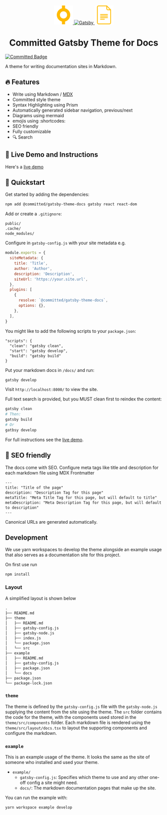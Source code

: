 <p align="center">
  <a href="https://committed.io">
    <img alt="Committed" src="./example/Avatar.png" width="60" />
  </a>
  <a href="https://www.gatsbyjs.org">
    <img alt="Gatsby" src="https://www.gatsbyjs.com/Gatsby-Monogram.svg" width="60" />
  </a>
  <img alt="Docs" src="./docs.svg" width="60" />
</p>
<h1 align="center">
 Committed Gatsby Theme for Docs
</h1>

[![Committed Badge](https://img.shields.io/endpoint?url=https%3A%2F%2Fcommitted.software%2Fbadge)](https://committed.io)

A theme for writing documentation sites in Markdown.

## 🔥 Features

- Write using Markdown / [MDX](https://github.com/mdx-js/mdx)
- Committed style theme
- Syntax Highlighting using Prism
- Automatically generated sidebar navigation, previous/next
- Diagrams using mermaid
- emojis using :shortcodes:
- SEO friendly
- Fully customizable
- 🔍 Search

## 🔗 Live Demo and Instructions

Here's a [live demo](https://docs.committed.software)

## 🚀 Quickstart

Get started by adding the dependencies:

```bash
npm add @committed/gatsby-theme-docs gatsby react react-dom
```

Add or create a `.gitignore`:

```
public/
.cache/
node_modules/
```

Configure in `gatsby-config.js` with your site metadata e.g.

```javascript
module.exports = {
  siteMetadata: {
    title: 'Title',
    author: 'Author',
    description: 'Description',
    siteUrl: 'https://your.site.url',
  },
  plugins: [
    {
      resolve: `@committed/gatsby-theme-docs`,
      options: {},
    },
  ],
}
```

You might like to add the following scripts to your `package.json`:

```
"scripts": {
  "clean": "gatsby clean",
  "start": "gatsby develop",
  "build": "gatsby build"
}

```

Put your markdown docs in `/docs/` and run:

```bash
gatsby develop
```

Visit `http://localhost:8000/` to view the site.

Full text search is provided, but you MUST clean first to reindex the content:

```bash
gatsby clean
# Then:
gatsby build
# Or
gatbsy develop
```

For full instructions see the [live demo](https://committed.software/theme).

## 🤖 SEO friendly

The docs come with SEO. Configure meta tags like title and description for each markdown file using MDX Frontmatter

```markup
---
title: "Title of the page"
description: "Description Tag for this page"
metaTitle: "Meta Title Tag for this page, but will default to title"
metaDescription: "Meta Description Tag for this page, but will default to description"
---
```

Canonical URLs are generated automatically.

## Development

We use yarn workspaces to develop the theme alongside an example usage that also serves as a documentation site for this project.

On first use run

```bash
npm install
```

### Layout

A simplified layout is shown below

```shell
.
├── README.md
├── theme
│   ├── README.md
│   ├── gatsby-config.js
│   ├── gatsby-node.js
│   ├── index.js
│   └── package.json
│   └── src
├── example
│   ├── README.md
│   ├── gatsby-config.js
│   ├── package.json
│   └── docs
├── package.json
└── package-lock.json
```

### `theme`

The theme is defined by the `gatsby-config.js` file with the `gatsby-node.js` supplying the content from the site using the theme. The `src` folder contains the code for the theme, with the components used stored in the `theme/src/components` folder. Each markdown file is rendered using the `theme/src/layout/docs.tsx` to layout the supporting components and configure the markdown.

### `example`

This is an example usage of the theme. It looks the same as the
site of someone who installed and used your theme.

- `example/`
  - `gatsby-config.js`: Specifies which theme to use and any other one-off config a site might need.
  - `docs/`: The markdown documentation pages that make up the site.

You can run the example with:

```shell
yarn workspace example develop
```
